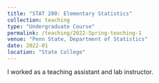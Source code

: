 ```yaml
---
title: "STAT 200: Elementary Statistics"
collection: teaching
type: "Undergraduate Course"
permalink: /teaching/2022-Spring-teaching-1
venue: "Penn State, Department of Statistics" 
date: 2022-01
location: "State College"
---
```


I worked as a teaching assistant and lab instructor.
